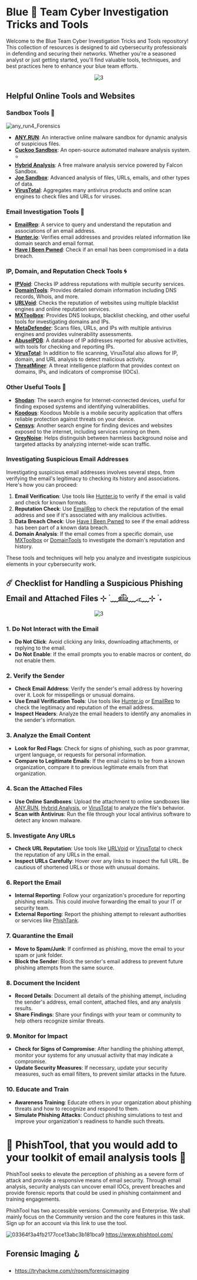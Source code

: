 # Blue 🧿 Team Cyber Investigation Tricks and Tools 
Welcome to the Blue Team Cyber Investigation Tricks and Tools repository! This collection of resources is designed to aid cybersecurity professionals in defending and securing their networks. Whether you're a seasoned analyst or just getting started, you'll find valuable tools, techniques, and best practices here to enhance your blue team efforts.

<div align="center">

![3](https://i.giphy.com/media/v1.Y2lkPTc5MGI3NjExcDZ4aHNoajhjZzV1a2E5YncyNGdlMzlzemprZnU2MXhoOWpsZ2dodiZlcD12MV9pbnRlcm5hbF9naWZfYnlfaWQmY3Q9Zw/l0MYuvVSsKz2fQRuo/giphy.gif)
</div> 

## Helpful Online Tools and Websites

### Sandbox Tools 💠

![any_run4_Forensics](https://github.com/user-attachments/assets/0c930236-48cf-4447-ae24-223475433d6f)


- **[ANY.RUN](https://any.run)**: An interactive online malware sandbox for dynamic analysis of suspicious files.
- **[Cuckoo Sandbox](https://cuckoosandbox.org)**: An open-source automated malware analysis system. ⭐
- **[Hybrid Analysis](https://www.hybrid-analysis.com)**: A free malware analysis service powered by Falcon Sandbox.
- **[Joe Sandbox](https://www.joesandbox.com)**: Advanced analysis of files, URLs, emails, and other types of data.
- **[VirusTotal](https://www.virustotal.com)**: Aggregates many antivirus products and online scan engines to check files and URLs for viruses.

### Email Investigation Tools 🎐

- **[EmailRep](https://emailrep.io)**: A service to query and understand the reputation and associations of an email address.
- **[Hunter.io](https://hunter.io)**: Verifies email addresses and provides related information like domain search and email format.
- **[Have I Been Pwned](https://haveibeenpwned.com)**: Check if an email has been compromised in a data breach.

### IP, Domain, and Reputation Check Tools 🌀

- **[IPVoid](https://www.ipvoid.com)**: Checks IP address reputations with multiple security services.
- **[DomainTools](https://www.domaintools.com)**: Provides detailed domain information including DNS records, Whois, and more.
- **[URLVoid](https://www.urlvoid.com)**: Checks the reputation of websites using multiple blacklist engines and online reputation services.
- **[MXToolbox](https://mxtoolbox.com)**: Provides DNS lookups, blacklist checking, and other useful tools for investigating domains and IPs.
- **[MetaDefender](https://metadefender.opswat.com)**: Scans files, URLs, and IPs with multiple antivirus engines and provides vulnerability assessments.
- **[AbuseIPDB](https://www.abuseipdb.com)**: A database of IP addresses reported for abusive activities, with tools for checking and reporting IPs.
- **[VirusTotal](https://www.virustotal.com)**: In addition to file scanning, VirusTotal also allows for IP, domain, and URL analysis to detect malicious activity. 
- **[ThreatMiner](https://www.threatminer.org)**: A threat intelligence platform that provides context on domains, IPs, and indicators of compromise (IOCs).

### Other Useful Tools 🫧

- **[Shodan](https://www.shodan.io)**: The search engine for Internet-connected devices, useful for finding exposed systems and identifying vulnerabilities.
- **[Koodous](https://koodous.com/)**: Koodous Mobile is a mobile security application that offers reliable protection against threats on your device.
- **[Censys](https://censys.io)**: Another search engine for finding devices and websites exposed to the internet, including services running on them.
- **[GreyNoise](https://www.greynoise.io)**: Helps distinguish between harmless background noise and targeted attacks by analyzing internet-wide scan traffic.

### Investigating Suspicious Email Addresses

Investigating suspicious email addresses involves several steps, from verifying the email's legitimacy to checking its history and associations. Here's how you can proceed:

1. **Email Verification**: Use tools like [Hunter.io](https://hunter.io) to verify if the email is valid and check for known formats.
2. **Reputation Check**: Use [EmailRep](https://emailrep.io) to check the reputation of the email address and see if it's associated with any malicious activities.
3. **Data Breach Check**: Use [Have I Been Pwned](https://haveibeenpwned.com) to see if the email address has been part of a known data breach.
4. **Domain Analysis**: If the email comes from a specific domain, use [MXToolbox](https://mxtoolbox.com) or [DomainTools](https://www.domaintools.com) to investigate the domain's reputation and history.

These tools and techniques will help you analyze and investigate suspicious elements in your cybersecurity work.

## ☄️ Checklist for Handling a Suspicious Phishing Email and Attached Files ⊹ ࣪ ﹏𓊝﹏𓂁﹏⊹ ࣪ ˖

<div align="center">

![3](https://i.giphy.com/media/v1.Y2lkPTc5MGI3NjExaTEyN3M5dGJzamMxanZrOXpqOTVlNW5penRnaTNiajk5MnoxcmowNiZlcD12MV9pbnRlcm5hbF9naWZfYnlfaWQmY3Q9Zw/26wAdRgBEvr3A48AE/giphy.gif)
</div> 

### 1. Do Not Interact with the Email
- **Do Not Click**: Avoid clicking any links, downloading attachments, or replying to the email.
- **Do Not Enable**: If the email prompts you to enable macros or content, do not enable them.

### 2. Verify the Sender
- **Check Email Address**: Verify the sender's email address by hovering over it. Look for misspellings or unusual domains.
- **Use Email Verification Tools**: Use tools like [Hunter.io](https://hunter.io) or [EmailRep](https://emailrep.io) to check the legitimacy and reputation of the email address.
- **Inspect Headers**: Analyze the email headers to identify any anomalies in the sender's information.

### 3. Analyze the Email Content
- **Look for Red Flags**: Check for signs of phishing, such as poor grammar, urgent language, or requests for personal information.
- **Compare to Legitimate Emails**: If the email claims to be from a known organization, compare it to previous legitimate emails from that organization.

### 4. Scan the Attached Files
- **Use Online Sandboxes**: Upload the attachment to online sandboxes like [ANY.RUN](https://any.run), [Hybrid Analysis](https://www.hybrid-analysis.com), or [VirusTotal](https://www.virustotal.com) to analyze the file's behavior.
- **Scan with Antivirus**: Run the file through your local antivirus software to detect any known malware.

### 5. Investigate Any URLs
- **Check URL Reputation**: Use tools like [URLVoid](https://www.urlvoid.com) or [VirusTotal](https://www.virustotal.com) to check the reputation of any URLs in the email.
- **Inspect URLs Carefully**: Hover over any links to inspect the full URL. Be cautious of shortened URLs or those with unusual domains.

### 6. Report the Email
- **Internal Reporting**: Follow your organization's procedure for reporting phishing emails. This could involve forwarding the email to your IT or security team.
- **External Reporting**: Report the phishing attempt to relevant authorities or services like [PhishTank](https://www.phishtank.com).

### 7. Quarantine the Email
- **Move to Spam/Junk**: If confirmed as phishing, move the email to your spam or junk folder.
- **Block the Sender**: Block the sender's email address to prevent future phishing attempts from the same source.

### 8. Document the Incident
- **Record Details**: Document all details of the phishing attempt, including the sender's address, email content, attached files, and any analysis results.
- **Share Findings**: Share your findings with your team or community to help others recognize similar threats.

### 9. Monitor for Impact
- **Check for Signs of Compromise**: After handling the phishing attempt, monitor your systems for any unusual activity that may indicate a compromise.
- **Update Security Measures**: If necessary, update your security measures, such as email filters, to prevent similar attacks in the future.

### 10. Educate and Train
- **Awareness Training**: Educate others in your organization about phishing threats and how to recognize and respond to them.
- **Simulate Phishing Attacks**: Conduct phishing simulations to test and improve your organization's readiness to handle such threats.

#  🎣 PhishTool, that you would add to your toolkit of email analysis tools 🐬 
PhishTool seeks to elevate the perception of phishing as a severe form of attack and provide a responsive means of email security. Through email analysis, security analysts can uncover email IOCs, prevent breaches and provide forensic reports that could be used in phishing containment and training engagements.

PhishTool has two accessible versions: Community and Enterprise. We shall mainly focus on the Community version and the core features in this task. Sign up for an account via this link to use the tool.

![03364f3a4fb2177cce13abc3b181bca9](https://github.com/user-attachments/assets/bf9663a4-de12-4ed7-b2d8-b0c838789877)
https://www.phishtool.com/

## Forensic Imaging 🪝

* https://tryhackme.com/r/room/forensicimaging
